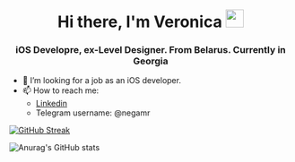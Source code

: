 <h1 align="center">Hi there, I'm Veronica</a> 
<img src="https://github.com/blackcater/blackcater/raw/main/images/Hi.gif" height="32" weight="32"/></h1>
<h3 align="center">iOS Developre, ex-Level Designer. From Belarus. Currently in Georgia </h3>

- :raised_hands: I’m looking for a job as an iOS developer.
- 📫 How to reach me: 
  - [Linkedin](https://www.linkedin.com/in/veronica-rudiuk-34860b1a9/)
  - Telegram username: @negamr



[![GitHub Streak](http://github-readme-streak-stats.herokuapp.com?user=veronicarudiuk&theme=bear&date_format=j%20M%5B%20Y%5D)](https://git.io/streak-stats)



![Anurag's GitHub stats](https://github-readme-stats.vercel.app/api?username=veronicarudiuk&theme=bear&show_icons=true)

